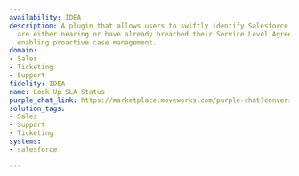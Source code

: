 ```yaml
---
availability: IDEA
description: A plugin that allows users to swiftly identify Salesforce Cases that
  are either nearing or have already breached their Service Level Agreements (SLAs),
  enabling proactive case management.
domain:
- Sales
- Ticketing
- Support
fidelity: IDEA
name: Look Up SLA Status
purple_chat_link: https://marketplace.moveworks.com/purple-chat?conversation=%7B%22messages%22%3A%5B%7B%22role%22%3A%22user%22%2C%22parts%22%3A%5B%7B%22richText%22%3A%22Show+me+cases+with+SLA+issues.%22%7D%5D%7D%2C%7B%22role%22%3A%22assistant%22%2C%22parts%22%3A%5B%7B%22richText%22%3A%22%3Cp%3EI+can+help+with+that.+Are+you+looking+for+%3Cstrong%3Eyour+cases%3C%2Fstrong%3E+or+%3Cstrong%3Ecases+for+your+group%3C%2Fstrong%3E%3F+Please+type+your+choice.%3C%2Fp%3E%22%7D%5D%7D%2C%7B%22role%22%3A%22user%22%2C%22parts%22%3A%5B%7B%22richText%22%3A%22My+Cases%22%7D%5D%7D%2C%7B%22role%22%3A%22assistant%22%2C%22parts%22%3A%5B%7B%22reasoningSteps%22%3A%5B%7B%22status%22%3A%22pending%22%2C%22richText%22%3A%22%3Cp+xmlns%3D%5C%22http%3A%2F%2Fwww.w3.org%2F1999%2Fxhtml%5C%22%3ESearching+%3Cb%3ESalesforce%3C%2Fb%3E+for+cases+assigned+to+you+that+are+nearing+or+have+breached+SLA...%3C%2Fp%3E%22%7D%5D%7D%2C%7B%22richText%22%3A%22%3Cp+xmlns%3D%5C%22http%3A%2F%2Fwww.w3.org%2F1999%2Fxhtml%5C%22%3EHere+are+the+cases+assigned+to+you+that+are+nearing+or+have+breached+their+SLA%3A%3C%2Fp%3E%3Cul+xmlns%3D%5C%22http%3A%2F%2Fwww.w3.org%2F1999%2Fxhtml%5C%22%3E%3Cli%3E%3Cb%3ECase+Number%3A%3C%2Fb%3E+00001021%3Cbr+%2F%3E%3Cb%3ESubject%3A%3C%2Fb%3E+Customer+unable+to+access+portal%3Cbr+%2F%3E%3Cb%3ECurrent+Status%3A%3C%2Fb%3E+New%3Cbr+%2F%3E%3Cb%3EPriority%3A%3C%2Fb%3E+High%3Cbr+%2F%3E%3Cb%3EIssue%3A%3C%2Fb%3E+Login%3Cbr+%2F%3E%3Cb%3ESLA+Due+Date%3A%3C%2Fb%3E+2024-07-26+10%3A00+AM+PDT%3Cbr+%2F%3E%3Cb%3ETime+Remaining%3A%3C%2Fb%3E+2+hours+15+minutes%3C%2Fli%3E%3Cli%3E%3Cb%3ECase+Number%3A%3C%2Fb%3E+00001015%3Cbr+%2F%3E%3Cb%3ESubject%3A%3C%2Fb%3E+Installation+issue+with+new+software%3Cbr+%2F%3E%3Cb%3ECurrent+Status%3A%3C%2Fb%3E+In+Progress%3Cbr+%2F%3E%3Cb%3EPriority%3A%3C%2Fb%3E+Medium%3Cbr+%2F%3E%3Cb%3EIssue%3A%3C%2Fb%3E+Software+Installation%3Cbr+%2F%3E%3Cb%3ESLA+Due+Date%3A%3C%2Fb%3E+2024-07-25+04%3A30+PM+PDT%3Cbr+%2F%3E%3Cb%3ETime+Breached+By%3A%3C%2Fb%3E+1+day+18+hours%3C%2Fli%3E%3C%2Ful%3E%22%7D%2C%7B%22citations%22%3A%5B%7B%22connectorName%22%3A%22salesforce%22%2C%22citationTitle%22%3A%2200001021%22%7D%2C%7B%22connectorName%22%3A%22salesforce%22%2C%22citationTitle%22%3A%2200001015%22%7D%5D%7D%5D%7D%5D%7D
solution_tags:
- Sales
- Support
- Ticketing
systems:
- salesforce

---
```

